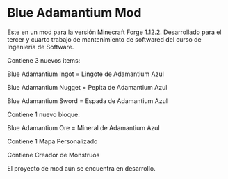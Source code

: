 # Blue Adamantium Mod
Este en un mod para la versión Minecraft Forge 1.12.2. Desarrollado para el tercer  y cuarto trabajo de mantenimiento de softwared del curso de  Ingeniería de Software.

Contiene 3 nuevos items:

Blue Adamantium Ingot = Lingote de Adamantium Azul

Blue Adamantium Nugget = Pepita de Adamantium Azul

Blue Adamantium Sword = Espada de Adamantium Azul

Contiene 1 nuevo bloque:

Blue Adamantium Ore = Mineral de Adamantium Azul

Contiene 1 Mapa Personalizado

Contiene Creador de Monstruos

El proyecto de mod aún se encuentra en desarrollo.
